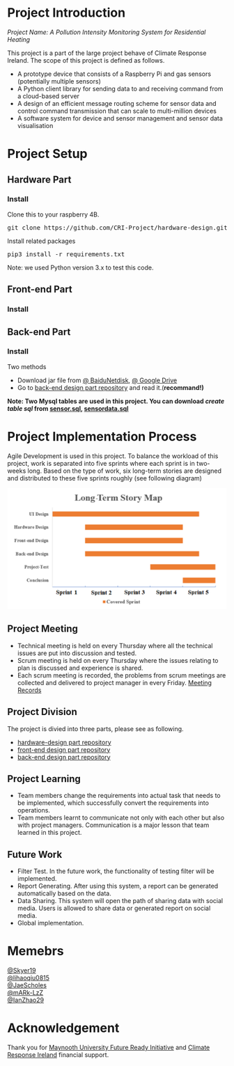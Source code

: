 # Project Introduction
*Project Name: A Pollution Intensity Monitoring System for Residential Heating*

This project is a part of the large project behave of Climate Response Ireland. The scope of this project is defined as follows. 
- A prototype device that consists of a Raspberry Pi and gas sensors (potentially multiple sensors)
- A Python client library for sending data to and receiving command from a cloud-based server
- A design of an efficient message routing scheme for sensor data and control command transmission that can scale to multi-million devices 
- A software system for device and sensor management and sensor data visualisation

# Project Setup
## Hardware Part

### Install
Clone this to your raspberry 4B.
<pre>git clone https://github.com/CRI-Project/hardware-design.git</pre> 
Install related packages
<pre>pip3 install -r requirements.txt</pre>
Note: we used Python version 3.x to test this code.

## Front-end Part

### Install

## Back-end Part

### Install
Two methods
- Download jar file from [@ BaiduNetdisk](https://pan.baidu.com/s/1GxXVp_n5ejZLgwmzeIdjgQ), [@ Google Drive](https://drive.google.com/drive/folders/16v6IR2Z6iUJrjWRO28L27aog0YoRvsfB?usp=sharing)
- Go to [back-end design part repository](https://github.com/CRI-Project/back-end-design) and read it.(**recommand!)**

**Note: 
Two Mysql tables are used in this project. You can download _create table sql_ from <a href="https://github.com/CRI-Project/related-materials/blob/main/sensor.sql" download="sensor.sql">sensor.sql</a>, [sensordata.sql](https://github.com/CRI-Project/related-materials/blob/main/sensordata.sql)**

# Project Implementation Process
Agile Development is used in this project. To balance the workload of this project, work is separated into five sprints where each sprint is in two-weeks long. Based on the type of work, six long-term stories are designed and distributed to these five sprints roughly (see following diagram)
<center class="half">
  <img src="images/design_map.png"/>
</center>

## Project Meeting
- Technical meeting is held on every Thursday where all the technical issues are put into discussion and tested.
- Scrum meeting is held on every Thursday where the issues relating to plan is discussed and experience is shared. 
- Each scrum meeting is recorded, the problems from scrum meetings are collected and delivered to project manager in every Friday.
[Meeting Records](https://github.com/CRI-Project/related-materials/tree/main/meeting%20Records)

## Project Division
The project is divied into three parts, please see as following.
- [hardware-design part repository](https://github.com/CRI-Project/hardware-design)
- [front-end design part repository](https://github.com/CRI-Project/front-end-design)
- [back-end design part repository](https://github.com/CRI-Project/back-end-design)


## Project Learning
- Team members change the requirements into actual task that needs to be implemented, which successfully convert the requirements into operations.
- Team members learnt to communicate not only with each other but also with project managers. Communication is a major lesson that team learned in this project.

## Future Work
- Filter Test. In the future work, the functionality of testing filter will be implemented. 
- Report Generating. After using this system, a report can be generated automatically based on the data. 
- Data Sharing. This system will open the path of sharing data with social media. Users is allowed to share data or generated report on social media.
- Global implementation. 

# Memebrs
[@Skyer19](https://github.com/Skyer19)<br> 
[@lihaoqiu0815](https://github.com/lihaoqiu0815)<br>
[@JaeScholes](https://github.com/JaeScholes)<br>
[@mARk-LzZ](https://github.com/mARk-LzZ) <br>
[@IanZhao29](https://github.com/IanZhao29)

# Acknowledgement
Thank you for [Maynooth University Future Ready Initiative](https://www.maynoothuniversity.ie/careers) and [Climate Response Ireland](https://climateresponse.ie/) financial support.
